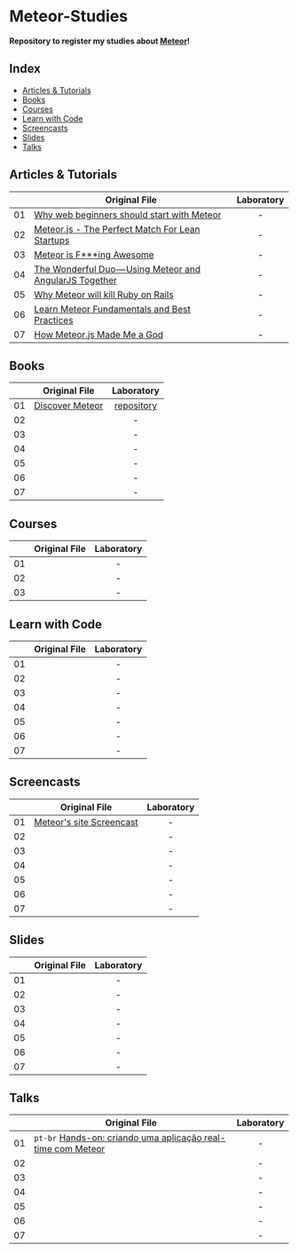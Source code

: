 # Meteor-Studies

**Repository to register my studies about [Meteor](https://www.meteor.com/)!**

## Index

* [Articles & Tutorials](#articles--tutorials)
* [Books](#books)
* [Courses](#courses)
* [Learn with Code](#learn-with-code)
* [Screencasts](#screencasts)
* [Slides](#slides)
* [Talks](#talks)

## Articles & Tutorials

||Original File|Laboratory|
|---|---|:---:|
|01|[Why web beginners should start with Meteor](https://www.meteor.com/blog/2013/12/13/why-web-beginners-should-start-with-meteor)| - |
|02|[Meteor.js - The Perfect Match For Lean Startups](http://www.manuel-schoebel.com/blog/meteorjs-the-perfect-match-for-lean-startups)| - |
|03|[Meteor is F***ing Awesome](https://medium.com/meteor-news/a28ac7d30e2d)| - |
|04|[The Wonderful Duo — Using Meteor and AngularJS Together](https://medium.com/web-dev/4d603a4651bf)| - |
|05|[Why Meteor will kill Ruby on Rails](http://differential.io/blog/meteor-killin-rails)| - |
|06|[Learn Meteor Fundamentals and Best Practices](http://andrewscala.com/meteor/)| - |
|07|[How Meteor.js Made Me a God](http://trevorgeise.svbtle.com/meteor-resources-i-use)| - |

## Books

||Original File|Laboratory|
|---|---|:---:|
|01|[Discover Meteor](https://www.discovermeteor.com/)|[repository](https://github.com/ericdouglas/meteor-scope)|
|02|[]()| - |
|03|[]()| - |
|04|[]()| - |
|05|[]()| - |
|06|[]()| - |
|07|[]()| - |

## Courses

||Original File|Laboratory|
|---|---|:---:|
|01|[]()| - |
|02|[]()| - |
|03|[]()| - |

## Learn with Code

||Original File|Laboratory|
|---|---|:---:|
|01|[]()| - |
|02|[]()| - |
|03|[]()| - |
|04|[]()| - |
|05|[]()| - |
|06|[]()| - |
|07|[]()| - |


## Screencasts

||Original File|Laboratory|
|---|---|:---:|
|01|[Meteor's site Screencast](https://www.meteor.com/screencast)| - |
|02|[]()| - |
|03|[]()| - |
|04|[]()| - |
|05|[]()| - |
|06|[]()| - |
|07|[]()| - |

## Slides

||Original File|Laboratory|
|---|---|:---:|
|01|[]()| - |
|02|[]()| - |
|03|[]()| - |
|04|[]()| - |
|05|[]()| - |
|06|[]()| - |
|07|[]()| - |

## Talks

||Original File|Laboratory|
|---|---|:---:|
|01|`pt-br` [Hands-on: criando uma aplicação real-time com Meteor](https://www.youtube.com/watch?v=3_NoIPF_28k)| - |
|02|[]()| - |
|03|[]()| - |
|04|[]()| - |
|05|[]()| - |
|06|[]()| - |
|07|[]()| - |
